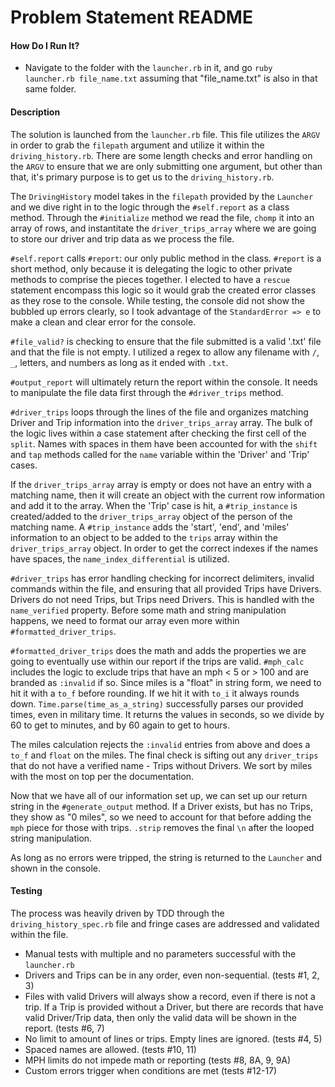# Problem Statement README

#### How Do I Run It?
* Navigate to the folder with the `launcher.rb` in it, and go `ruby launcher.rb file_name.txt` assuming that "file_name.txt" is also in that same folder.

#### Description

The solution is launched from the `launcher.rb` file.  This file utilizes the `ARGV` in order to grab the `filepath` argument and utilize it within the `driving_history.rb`.  There are some length checks and error handling on the `ARGV` to ensure that we are only submitting one argument, but other than that, it's primary purpose is to get us to the `driving_history.rb`.  

The `DrivingHistory` model takes in the `filepath` provided by the `Launcher` and we dive right in to the logic through the `#self.report` as a class method.  Through the `#initialize` method we read the file, `chomp` it into an array of rows, and instantitate the `driver_trips_array` where we are going to store our driver and trip data as we process the file.

`#self.report` calls `#report`: our only public method in the class.  `#report` is a short method, only because it is delegating the logic to other private methods to comprise the pieces together.  I elected to have a `rescue` statement encompass this logic so it would grab the created error classes as they rose to the console.  While testing, the console did not show the bubbled up errors clearly, so I took advantage of the `StandardError => e` to make a clean and clear error for the console.

`#file_valid?` is checking to ensure that the file submitted is a valid '.txt' file and that the file is not empty.  I utilized a regex to allow any filename with `/`, `_`, letters, and numbers as long as it ended with `.txt`.

`#output_report` will ultimately return the report within the console.  It needs to manipulate the file data first through the `#driver_trips` method.

`#driver_trips` loops through the lines of the file and organizes matching Driver and Trip information into the `driver_trips_array` array.  The bulk of the logic lives within a case statement after checking the first cell of the `split`.  Names with spaces in them have been accounted for with the `shift` and `tap` methods called for the `name` variable within the 'Driver' and 'Trip' cases.

If the `driver_trips_array` array is empty or does not have an entry with a matching name, then it will create an object with the current row information and add it to the array.  When the 'Trip' case is hit, a `#trip_instance` is created/added to the `driver_trips_array` object of the person of the matching name.  A `#trip_instance` adds the 'start', 'end', and 'miles' information to an object to be added to the `trips` array within the `driver_trips_array` object.  In order to get the correct indexes if the names have spaces, the `name_index_differential` is utilized.

`#driver_trips` has error handling checking for incorrect delimiters, invalid commands within the file, and ensuring that all provided Trips have Drivers.  Drivers do not need Trips, but Trips need Drivers.  This is handled with the `name_verified` property.  Before some math and string manipulation happens, we need to format our array even more within `#formatted_driver_trips`.

`#formatted_driver_trips` does the math and adds the properties we are going to eventually use within our report if the trips are valid.  `#mph_calc` includes the logic to exclude trips that have an mph < 5 or > 100 and are branded as `:invalid` if so.  Since miles is a "float" in string form, we need to hit it with a `to_f` before rounding.  If we hit it with `to_i` it always rounds down.  `Time.parse(time_as_a_string)` successfully parses our provided times, even in military time.  It returns the values in seconds, so we divide by 60 to get to minutes, and by 60 again to get to hours.  

The miles calculation rejects the `:invalid` entries from above and does a `to_f` and `float` on the miles.  The final check is sifting out any `driver_trips` that do not have a verified name - Trips without Drivers.  We sort by miles with the most on top per the documentation.

Now that we have all of our information set up, we can set up our return string in the `#generate_output` method.  If a Driver exists, but has no Trips, they show as "0 miles", so we need to account for that before adding the `mph` piece for those with trips.  `.strip` removes the final `\n` after the looped string manipulation.  

As long as no errors were tripped, the string is returned to the `Launcher` and shown in the console.

#### Testing

The process was heavily driven by TDD through the `driving_history_spec.rb` file and fringe cases are addressed and validated within the file.
 * Manual tests with multiple and no parameters successful with the `launcher.rb`
 * Drivers and Trips can be in any order, even non-sequential. (tests #1, 2, 3)
 * Files with valid Drivers will always show a record, even if there is not a trip.  If a Trip is provided without a Driver, but there are records that have valid Driver/Trip data, then only the valid data will be shown in the report.  (tests #6, 7)
 * No limit to amount of lines or trips.  Empty lines are ignored. (tests #4, 5)
 * Spaced names are allowed. (tests #10, 11)
 * MPH limits do not impede math or reporting (tests #8, 8A, 9, 9A)
 * Custom errors trigger when conditions are met (tests #12-17)
